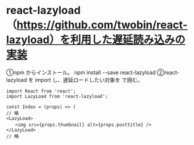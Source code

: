 # react-lazyload（https://github.com/twobin/react-lazyload）を利用した遅延読み込みの実装

①npm からインストール。
npm install --save react-lazyload
②react-lazyload を import し、遅延ロードしたい対象を<LazyLoad> </LazyLoad>で囲む。

```
import React from 'react';
import LazyLoad from 'react-lazyload';

const Index = (props) => (
// 略
<LazyLoad>
　　<img src={props.thumbnail} alt={props.posttitle} />
</LazyLoad>
// 略
```

